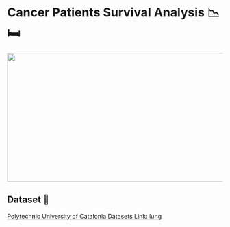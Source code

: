 # Cancer Patients Survival Analysis 📉🛏️

<p align="center">
  <img width="600" height="300" src="https://labblog.uofmhealth.org/sites/lab/files/2019-05/michigan-med-l-keytruda.gif">
</p>

## Dataset 📔

[Polytechnic University of Catalonia Datasets Link: lung](http://www-eio.upc.edu/~pau/cms/rdata/datasets.html)
